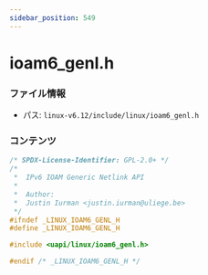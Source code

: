 ```yaml
---
sidebar_position: 549
---
```

# ioam6_genl.h

### ファイル情報

- パス: `linux-v6.12/include/linux/ioam6_genl.h`

### コンテンツ

```h
/* SPDX-License-Identifier: GPL-2.0+ */
/*
 *  IPv6 IOAM Generic Netlink API
 *
 *  Author:
 *  Justin Iurman <justin.iurman@uliege.be>
 */
#ifndef _LINUX_IOAM6_GENL_H
#define _LINUX_IOAM6_GENL_H

#include <uapi/linux/ioam6_genl.h>

#endif /* _LINUX_IOAM6_GENL_H */

```

